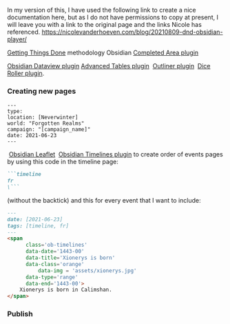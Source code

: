 In my version of this, I have used the following link to create a nice documentation here, but as I do not have permissions to copy at present, I will leave you with a link to the original page and the links Nicole has referenced.
https://nicolevanderhoeven.com/blog/20210809-dnd-obsidian-player/

[Getting Things Done](https://gettingthingsdone.com/) methodology Obsidian [Completed Area plugin](https://github.com/DahaWong/obsidian-completed-area) 

[Obsidian Dataview plugin](https://github.com/blacksmithgu/obsidian-dataview)
[Advanced Tables plugin](https://github.com/tgrosinger/advanced-tables-obsidian) 
[Outliner plugin](https://github.com/vslinko/obsidian-outliner) 
[Dice Roller plugin](https://github.com/valentine195/obsidian-dice-roller).
### Creating new pages

```
---
type: 
location: [Neverwinter]
world: "Forgotten Realms"
campaign: "[campaign_name]"
date: 2021-06-23
---
```
 [Obsidian Leaflet](https://github.com/valentine195/obsidian-leaflet-plugin)
 [Obsidian Timelines plugin](https://github.com/Darakah/obsidian-timelines) to create order of events pages by using this code in the timeline page:

````markdown
```timeline
fr
\```
````

(without the backtick) and this for every event that I want to include:

```markdown
---
date: [2021-06-23]
tags: [timeline, fr]
---
<span 
	  class='ob-timelines' 
	  data-date='1443-00' 
	  data-title='Xionerys is born' 
	  data-class='orange' 
          data-img = 'assets/xionerys.jpg' 
	  data-type='range' 
	  data-end='1443-00'> 
	Xionerys is born in Calimshan.
</span>
```

### Publish

